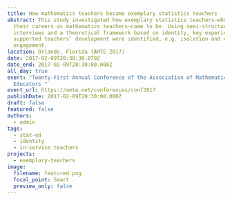 ```yaml
---
title: How mathematics teachers became exemplary statistics teachers
abstract: This study investigated how exemplary statistics teachers—who began
  their careers as mathematics teachers—came to be. Using semi-structured
  interviews and a theoretical framework based on identity, key experiences that
  supported teachers’ development were identified, e.g. isolation and community
  engagement.
location: Orlando, Florida (AMTE 2017)
date: 2017-02-09T20:30:30.879Z
date_end: 2017-02-09T20:30:00.000Z
all_day: true
event: "Twenty-First Annual Conference of the Association of Mathematics Teacher
  Educators "
event_url: https://amte.net/conferences/conf2017
publishDate: 2017-02-09T20:30:00.000Z
draft: false
featured: false
authors:
  - admin
tags:
  - stat-ed
  - identity
  - in-service teachers
projects:
  - exemplary-teachers
image:
  filename: featured.png
  focal_point: Smart
  preview_only: false
---
```

